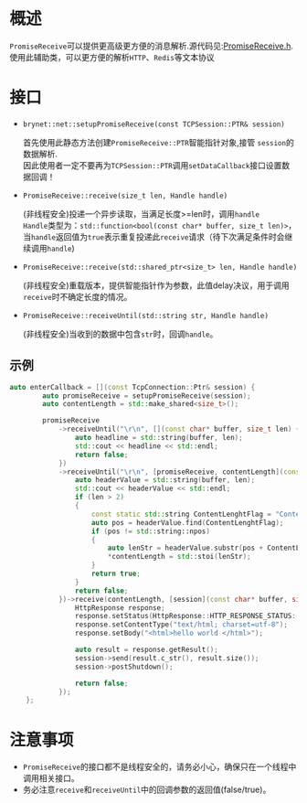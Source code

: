 # 概述
`PromiseReceive`可以提供更高级更方便的消息解析.源代码见:[PromiseReceive.h](https://github.com/IronsDu/brynet/blob/master/src/brynet/net/PromiseReceive.h).</br>
使用此辅助类，可以更方便的解析`HTTP`、`Redis`等文本协议

# 接口

- `brynet::net::setupPromiseReceive(const TCPSession::PTR& session)`
    

    首先使用此静态方法创建`PromiseReceive::PTR`智能指针对象,接管 `session`的数据解析.</br>
    因此使用者一定不要再为`TCPSession::PTR`调用`setDataCallback`接口设置数据回调！

- `PromiseReceive::receive(size_t len, Handle handle)`
    
    (非线程安全)投递一个异步读取，当满足长度>=len时，调用`handle`</br>
    `Handle`类型为：`std::function<bool(const char* buffer, size_t len)>`，当`handle`返回值为`true`表示重复投递此`receive`请求（待下次满足条件时会继续调用`handle`)

- `PromiseReceive::receive(std::shared_ptr<size_t> len, Handle handle)`
    
    (非线程安全)重载版本，提供智能指针作为参数，此值delay决议，用于调用`receive`时不确定长度的情况。

- `PromiseReceive::receiveUntil(std::string str, Handle handle)`
    
    (非线程安全)当收到的数据中包含`str`时，回调`handle`。

## 示例
```C++
auto enterCallback = [](const TcpConnection::Ptr& session) {
        auto promiseReceive = setupPromiseReceive(session);
        auto contentLength = std::make_shared<size_t>();

        promiseReceive
            ->receiveUntil("\r\n", [](const char* buffer, size_t len) {
                auto headline = std::string(buffer, len);
                std::cout << headline << std::endl;
                return false;
            })
            ->receiveUntil("\r\n", [promiseReceive, contentLength](const char* buffer, size_t len) {
                auto headerValue = std::string(buffer, len);
                std::cout << headerValue << std::endl;
                if (len > 2)
                {
                    const static std::string ContentLenghtFlag = "Content-Length: ";
                    auto pos = headerValue.find(ContentLenghtFlag);
                    if (pos != std::string::npos)
                    {
                        auto lenStr = headerValue.substr(pos + ContentLenghtFlag.size(), headerValue.size());
                        *contentLength = std::stoi(lenStr);
                    }
                    return true;
                }
                return false;
            })->receive(contentLength, [session](const char* buffer, size_t len) {
                HttpResponse response;
                response.setStatus(HttpResponse::HTTP_RESPONSE_STATUS::OK);
                response.setContentType("text/html; charset=utf-8");
                response.setBody("<html>hello world </html>");

                auto result = response.getResult();
                session->send(result.c_str(), result.size());
                session->postShutdown();

                return false;
            });
    };
```

# 注意事项
- `PromiseReceive`的接口都不是线程安全的，请务必小心，确保只在一个线程中调用相关接口。
- 务必注意`receive`和`receiveUntil`中的回调参数的返回值(false/true)。
